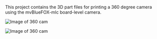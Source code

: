 This project contains the 3D part files for printing a 360 degree camera using the mvBlueFOX-mlc board-level camera.

![Image of 360 cam](http://i.imgur.com/nkpaSzG.jpg)

![Image of 360 cam](https://i.imgur.com/pyryBYs.jpg)

